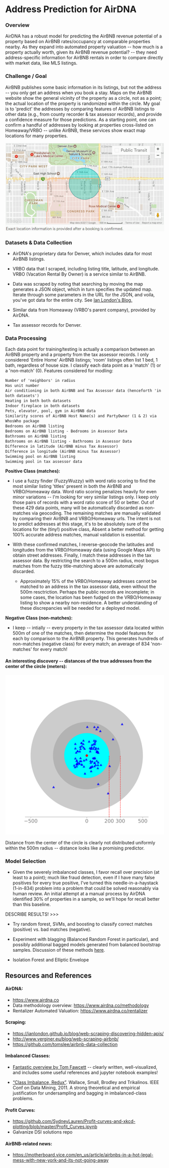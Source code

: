 # Address Prediction for AirDNA

### Overview
AirDNA has a robust model for predicting the AirBNB revenue potential of a property based on AirBNB rates/occupancy at comparable properties nearby.  As they expand into automated property valuation -- how much is a property actually worth, given its AirBNB revenue potential? -- they need address-specific information for AirBNB rentals in order to compare directly with market data, like MLS listings.

### Challenge / Goal
AirBNB publishes some basic information in its listings, but not the address -- you only get an address when you book a stay.  Maps on the AirBNB website show the general vicinity of the property as a circle, not as a point; the actual location of the property is randomized within the circle.  My goal is to 'predict' the addresses by comparing features of AirBNB listings to other data (e.g., from county recorder & tax assessor records), and provide a confidence measure for those predictions.  As a starting point, one can confirm a handful of addresses by looking at properties cross-listed on Homeaway/VRBO -- unlike AirBNB, these services show exact map locations for many properties.

![AirBNB example map](visualize/air_bnb_map_example.png)

### Datasets & Data Collection
* AirDNA's proprietary data for Denver, which includes data for most AirBNB listings.
* VRBO data that I scraped, including listing title, latitude, and longitude.  VRBO (Vacation Rental By Owner) is a service similar to AirBNB.

 * Data was scraped by noting that searching by moving the map generates a JSON object, which in turn specifies the updated map.  Iterate through some parameters in the URL for the JSON, and voila, you've got data for the entire city. See [Ian London's Blog.](https://ianlondon.github.io/blog/web-scraping-discovering-hidden-apis/)


* Similar data from Homeaway (VRBO's parent company), provided by AirDNA.
* Tax assessor records for Denver.

### Data Processing
Each data point for training/testing is actually a comparison between an AirBNB property and a property from the tax assessor records.  I only considered 'Entire Home' AirBNB listings; 'room' listings often list 1 bed, 1 bath, regardless of house size.  I classify each data point as a 'match' (1) or a 'non-match' (0).  Features considered for modling:
```
Number of 'neighbors' in radius
Has unit number
Air conditioning in both AirBNB and Tax Assessor data (henceforth 'in both datasets')
Heating in both both datasets
Indoor fireplace in both datasets
Pets, elevator, pool, gym in AirBNB data
Similarity scores of AirBNB Host Name(s) and PartyOwner (1 & 2) via WhosWho package
Bedrooms on AirBNB listing
Bedrooms on AirBNB listing - Bedrooms in Assessor Data
Bathrooms on AirBNB listing
Bathrooms on AirBNB listing - Bathrooms in Assessor Data
Difference in latitude (AirBNB minus Tax Assessor)
Difference in longitude (AirBNB minus Tax Assessor)
Swimming pool on AirBNB listing
Swimming pool in tax assessor data
```

**Positive Class (matches):**

 * I use a fuzzy finder (FuzzyWuzzy) with word ratio scoring to find the most similar listing 'titles' present in both the AirBNB and VRBO/Homeaway data.  Word ratio scoring penalizes heavily for even minor variations -- I'm looking for very similar listings only.  I keep only those pairs of records with a word ratio score of 50 or better.  Out of these 429 data points, many will be automatically discarded as non-matches via geocoding.  The remaining matches are manually validated by comparing their AirBNB and VRBO/Homeaway urls.  The intent is not to predict addresses at this stage, it's to be absolutely sure of the locations for the (tiny!) positive class, Absent a better method for getting 100% accurate address matches, manual validation is essential.

 * With these confirmed matches, I reverse-geocode the latitudes and longitudes from the VRBO/Homeaway data (using Google Maps API) to obtain street addresses.  Finally, I match these addresses in the tax assessor data.  By restricting the search to a 500m radius, most bogus matches from the fuzzy title-matching above are automatically discarded.

    * Approximately 15% of the VRBO/Homeaway addresses cannot be matched to an address in the tax assessor data, even without the 500m resctriction.  Perhaps the public records are incomplete; in some cases, the location has been fudged on the VRBO/Homeaway listing to show a nearby non-residence.  A better understanding of these discrepancies will be needed for a deployed model.


**Negative Class (non-matches):**

 * I keep -- intially -- every property in the tax assessor data located within 500m of one of the matches, then determine the model features for each by comparison to the AirBNB property.  This generates hundreds of non-matches (negative class) for every match; an average of 834 'non-matches' for every match!

#### An interesting discovery -- distances of the true addresses from the center of the circle (meters):

![Distance (km) between center of circle and true address:](visualize/distance_2d.png)

Distance from the center of the circle is clearly not distributed uniformly within the 500m radius -- distance looks like a promising predictor.

### Model Selection

* Given the severely imbalanced classes, I favor recall over precision (at least to a point); much like fraud detection, even if I have many false positives for every true positive, I've turned this needle-in-a-haystack (1-in-834) problem into a problem that could be solved reasonably via human review.  An initial attempt at a manual process by AirDNA identified 30% of properties in a sample, so we'll hope for recall better than this baseline.

DESCRIBE RESULTS! >>>
* Try random forest, SVMs, and boosting to classify correct matches (positive) vs. bad matches (negative).

* Experiment with blagging (Balanced Random Forest in particular), and possibly additional bagged models generated from balanced bootstrap samples.  Discussion of these methods [here][IC1].

* Isolation Forest and Elliptic Envelope

## Resources and References

#### AirDNA:
* https://www.airdna.co
* Data methodology overview: https://www.airdna.co/methodology
* Rentalizer Automated Valuation: https://www.airdna.co/rentalizer

#### Scraping:
* https://ianlondon.github.io/blog/web-scraping-discovering-hidden-apis/
* http://www.verginer.eu/blog/web-scraping-airbnb/
* https://github.com/tomslee/airbnb-data-collection

#### Imbalanced Classes:
* [Fantastic overview by Tom Fawcett][IC1] -- clearly written, well-visualized, and includes some useful references and jupyter notebook examples!

* [“Class Imbalance, Redux”][IC2]. Wallace, Small, Brodley and Trikalinos. IEEE Conf on Data Mining, 2011.  A strong theoretical and empirical justification for undersampling and bagging in imbalanced-class problems.

#### Profit Curves:
* https://github.com/SydneyLauren/Profit-curves-and-xkcd-plotting/blob/master/Profit_Curves.ipynb
* Galvanize DSI solutions repo

#### AirBNB-related news:
* https://motherboard.vice.com/en_us/article/airbnbs-in-a-hot-legal-mess-with-new-york-and-its-not-going-away

[IC1]: https://svds.com/learning-imbalanced-classes/#ref6 "Tom Fawcett's Blog"
[IC2]: https://pdfs.semanticscholar.org/a8ef/5a810099178b70d1490a4e6fc4426b642cde.pdf
